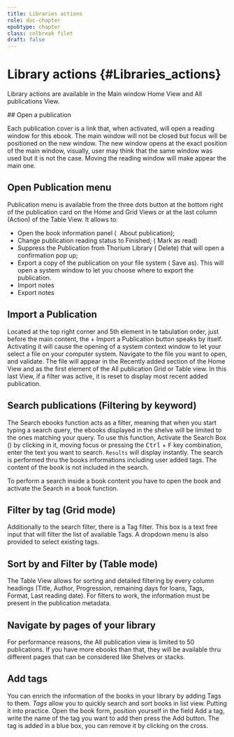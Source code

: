```yaml
---
title: Libraries actions
role: doc-chapter
epubtype: chapter
class: colbreak filet
draft: false
---
```


# Library actions {#Libraries_actions}

Library actions are available in the Main window <span class="ui_button">Home</span> View and <span class="ui_button">All publications</span> View.


<section class="filet">

## Open a publication

Each publication cover is a link that, when activated, will open a
reading window for this ebook. The main window will not be closed
but focus will be positioned on the new window. The new window opens
at the exact position of the main window, visually, user may think
that the same window was used but it is not the case. Moving the
reading window will make appear the main one.


</section>
<section class="filet">

## Open Publication menu
Publication menu is available from the three dots button at the
bottom right of the publication card on the <span class="ui_button">Home</span> and <span class="ui_button">Grid</span> Views or
at the last column (Action) of the <span class="ui_button">Table</span> View.
It allows to:
-   Open the book information panel (
<img src="../../resources/images/info-icon.svg" class="icon"  alt="" role="presentation"/><span class="ui_button"> About publication</span>);
-   Change publication reading status to Finished;
(<img src="../../resources/images/doubleCheck-icon.svg" class="icon" alt="" role="presentation"/><span class="ui_button"> Mark as read</span>) 
-   Suppress the Publication from Thorium Library 
(<img src="../../resources/images/bin-icon.svg" class="icon" alt="" role="presentation"/> <span class="ui_button"> Delete</span>) that will open a confirmation pop up;
-   Export a copy of the publication on your file system 
(<img src="../../resources/images/SaveAs-icon.svg" class="icon" alt="" role="presentation"/> <span class="ui_button">Save as</span>). 
This will open a system window to let you choose where to export the publication.
- Import notes
- Export notes


</section>
<section class="filet">

## Import a Publication

Located at the top right corner and 5th element in te tabulation
order, just before the main content, the <span class="ui_button">+ Import a
Publication</span> button speaks by itself. Activating it will
cause the opening of a system context window to let your select a
file on your computer system. Navigate to the file you want to open,
and validate. The file will appear in the Recently added section of
the <span class="ui_button">Home</span> View and as the first element of the All publication Grid
or Table view. In this last View, if a filter was active, it is
reset to display most recent added publication.


</section>
<section class="filet">

## Search publications (Filtering by keyword)

The Search ebooks function acts as a filter, meaning that when you
start typing a search query, the ebooks displayed in the shelve will
be limited to the ones matching your query. To use this function,
Activate the Search Box
(<img src="../../resources/images/search-icon.svg" class="icon" alt="" role="presentation"/>) by clicking in it, moving focus or pressing
the <kbd>Ctrl</kbd> + <kbd>F</kbd> key combination, enter the text you want to
search. `Results` will display instantly. The search is performed
thru the books informations including user added tags. The content
of the book is not included in the search. 

<aside class="framed">To perform a search
inside a book content you have to open the book and activate the
Search in a book function.</aside>


</section>
<section class="filet">

## Filter by tag (Grid mode)

Additionally to the search filter, there is a <img src="../../resources/images/tag-icon.svg" class="icon" alt="" role="presentation"/>Tag filter. This box is a text free input that will filter the list of available Tags. A dropdown menu is also provided to select existing tags.


</section>
<section class="filet">

## Sort by and Filter by (Table mode)

The <span class="ui_button">Table</span> View allows for sorting and detailed filtering by every
column headings (<span class="ui_button">Title, Author, Progression, remaining days for
loans, Tags, Format, Last reading date</span>). For filters
to work, the information must be present in the publication
metadata.


</section>
<section class="filet">

## Navigate by pages of your library

For performance reasons, the All publication view is limited to 50
publications. If you have more ebooks than that, they will be
available thru different pages that can be considered like Shelves
or stacks.


</section>
<section class="filet">

## Add tags

You can enrich the information of the books in your library by
adding <span class="ui_button">Tags</span> to them. *Tags* allow you to quickly search and sort
books in list view. Putting it into practice. Open the book form,
position yourself in the field <span class="ui_button">Add a tag</span>, write the name of the
tag you want to add then press the <span class="ui_button">Add</span> button. The tag is added in
a blue box, you can remove it by clicking on the cross.



</section>
